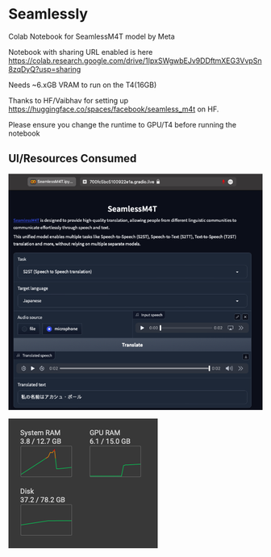 # Seamlessly
Colab Notebook for SeamlessM4T model by Meta

Notebook with sharing URL enabled is here https://colab.research.google.com/drive/1IpxSWgwbEJv9DDftmXEG3VvpSn8zqDyQ?usp=sharing 

Needs ~6.xGB VRAM to run on the T4(16GB)

Thanks to HF/Vaibhav for setting up https://huggingface.co/spaces/facebook/seamless_m4t on HF.

Please ensure you change the runtime to GPU/T4 before running the notebook

## UI/Resources Consumed

![](hosted-ui.png)

![](6gb-vram.png)
